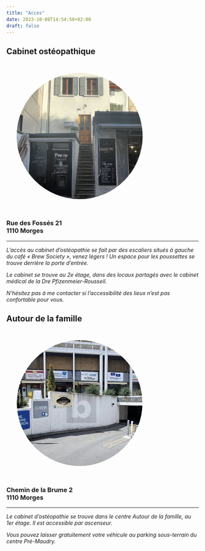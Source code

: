 ```yaml
---
title: "Acces"
date: 2023-10-08T14:54:58+02:00
draft: false
---
```




<div class="container-full">
<div class="boxes">
<div class="box">
<div class="box-content">

## Cabinet ostéopathique

<img class="photo" src="/uploads/acces.jpg" alt="chemin des Fossés 21" />



### Rue des Fossés 21<br/>1110 Morges

---

_L’accès au cabinet d’ostéopathie se fait par des escaliers situés à gauche du café « Brew Society », venez légers ! Un espace pour les poussettes se trouve derrière la porte d’entrée._

_Le cabinet se trouve au 2e étage, dans des locaux partagés avec le cabinet médical de la Dre Pfizenmeier-Rousseil._

_N’hésitez pas à me contacter si l’accessibilité des lieux n’est pas confortable pour vous._




</div>
</div>

<div class="box">
<div class="box-content">

## Autour de la famille

<img class="photo" src="/uploads/acces_autour.jpg" alt="Chemin de la Brume 2" />


### Chemin de la Brume 2<br/>1110 Morges

---

_Le cabinet d’ostéopathie se trouve dans le centre Autour de la famille, au 1er étage. Il est accessible par ascenseur._

_Vous pouvez laisser gratuitement votre véhicule au parking sous-terrain du centre Pré-Maudry._

</div>
</div>
</div>
</div>
	


<style>
p em{
	display: block;
	text-align: left;
}
.photo {
clip-path: circle(43% at 50% 50%);
width: 40vw;
height: auto;
object-fit: cover;
}
</style>

	
